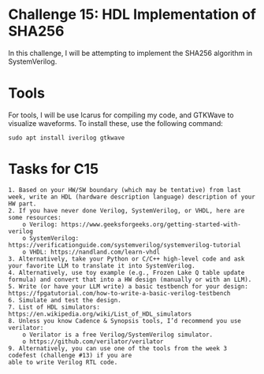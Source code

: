 # Challenge 15: HDL Implementation of SHA256

In this challenge, I will be attempting to implement the SHA256 algorithm in SystemVerilog. 


# Tools

For tools, I will be use Icarus for compiling my code, and GTKWave to visualize waveforms. To install these, use the following command:

    sudo apt install iverilog gtkwave

# Tasks for C15

    1. Based on your HW/SW boundary (which may be tentative) from last week, write an HDL (hardware description language) description of your HW part.
    2. If you have never done Verilog, SystemVerilog, or VHDL, here are some resources:
        o Verilog: https://www.geeksforgeeks.org/getting-started-with-verilog
        o SystemVerilog: https://verificationguide.com/systemverilog/systemverilog-tutorial
        o VHDL: https://nandland.com/learn-vhdl
    3. Alternatively, take your Python or C/C++ high-level code and ask your favorite LLM to translate it into SystemVerilog.
    4. Alternatively, use toy example (e.g., Frozen Lake Q table update formula) and convert that into a HW design (manually or with an LLM).
    5. Write (or have your LLM write) a basic testbench for your design: https://fpgatutorial.com/how-to-write-a-basic-verilog-testbench
    6. Simulate and test the design.
    7. List of HDL simulators: https://en.wikipedia.org/wiki/List_of_HDL_simulators
    8. Unless you know Cadence & Synopsis tools, I’d recommend you use verilator:
        o Verilator is a free Verilog/SystemVerilog simulator.
        o https://github.com/verilator/verilator
    9. Alternatively, you can use one of the tools from the week 3 codefest (challenge #13) if you are
    able to write Verilog RTL code.
